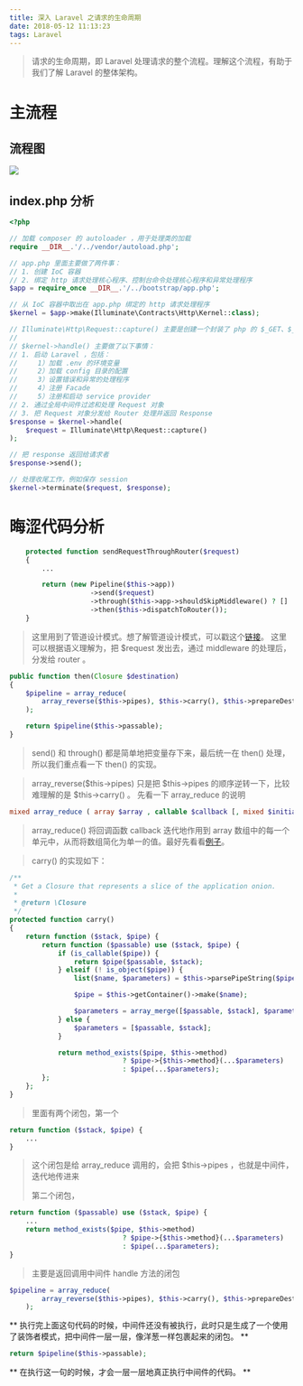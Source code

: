 ```yaml
---
title: 深入 Laravel 之请求的生命周期
date: 2018-05-12 11:13:23
tags: Laravel
---
```

> 请求的生命周期，即 Laravel 处理请求的整个流程。理解这个流程，有助于我们了解 Laravel 的整体架构。

# 主流程
## 流程图
![](https://i.loli.net/2018/05/13/5af7f2574aafe.png)


## index.php 分析

```php
<?php

// 加载 composer 的 autoloader ，用于处理类的加载
require __DIR__.'/../vendor/autoload.php';

// app.php 里面主要做了两件事：
// 1. 创建 IoC 容器
// 2. 绑定 http 请求处理核心程序、控制台命令处理核心程序和异常处理程序
$app = require_once __DIR__.'/../bootstrap/app.php';

// 从 IoC 容器中取出在 app.php 绑定的 http 请求处理程序
$kernel = $app->make(Illuminate\Contracts\Http\Kernel::class);

// Illuminate\Http\Request::capture() 主要是创建一个封装了 php 的 $_GET、$_POST、$_COOKIE、$_FILES、$_SERVER 全局变量的 Request 对象
//
// $kernel->handle() 主要做了以下事情：
// 1. 启动 Laravel ，包括：
//     1）加载 .env 的环境变量
//     2）加载 config 目录的配置
//     3）设置错误和异常的处理程序
//     4）注册 Facade
//     5）注册和启动 service provider
// 2. 通过全局中间件过滤和处理 Request 对象
// 3. 把 Request 对象分发给 Router 处理并返回 Response
$response = $kernel->handle(
    $request = Illuminate\Http\Request::capture()
);

// 把 response 返回给请求者
$response->send();

// 处理收尾工作，例如保存 session
$kernel->terminate($request, $response);

```

# 晦涩代码分析
```php
    protected function sendRequestThroughRouter($request)
    {
        ...

        return (new Pipeline($this->app))
                    ->send($request)
                    ->through($this->app->shouldSkipMiddleware() ? [] : $this->middleware)
                    ->then($this->dispatchToRouter());
    }
```
> 这里用到了管道设计模式。想了解管道设计模式，可以戳这个[链接](http://laravelacademy.org/post/3088.html)。
> 这里可以根据语义理解为，把 $request 发出去，通过 middleware 的处理后，分发给 router 。

```php
public function then(Closure $destination)
{
    $pipeline = array_reduce(
        array_reverse($this->pipes), $this->carry(), $this->prepareDestination($destination)
    );

    return $pipeline($this->passable);
}
```

> send() 和 through() 都是简单地把变量存下来，最后统一在 then() 处理，所以我们重点看一下 then() 的实现。

> array_reverse($this->pipes) 只是把 $this->pipes 的顺序逆转一下，比较难理解的是 $this->carry() 。
> 先看一下 array_reduce 的说明

```php
mixed array_reduce ( array $array , callable $callback [, mixed $initial = NULL ] )
```

> array_reduce() 将回调函数 callback 迭代地作用到 array 数组中的每一个单元中，从而将数组简化为单一的值。最好先看看[例子](http://php.net/manual/zh/function.array-reduce.php)。

> carry() 的实现如下：

```php
/**
 * Get a Closure that represents a slice of the application onion.
 *
 * @return \Closure
 */
protected function carry()
{
    return function ($stack, $pipe) {
        return function ($passable) use ($stack, $pipe) {
            if (is_callable($pipe)) {
                return $pipe($passable, $stack);
            } elseif (! is_object($pipe)) {
                list($name, $parameters) = $this->parsePipeString($pipe);

                $pipe = $this->getContainer()->make($name);

                $parameters = array_merge([$passable, $stack], $parameters);
            } else {
                $parameters = [$passable, $stack];
            }

            return method_exists($pipe, $this->method)
                            ? $pipe->{$this->method}(...$parameters)
                            : $pipe(...$parameters);
        };
    };
}
```

> 里面有两个闭包，第一个

```php
return function ($stack, $pipe) {
    ...
}
```
> 这个闭包是给 array_reduce 调用的，会把 $this->pipes ，也就是中间件，迭代地传进来
> 
> 第二个闭包，

```php
return function ($passable) use ($stack, $pipe) {
    ...
    return method_exists($pipe, $this->method)
                            ? $pipe->{$this->method}(...$parameters)
                            : $pipe(...$parameters);
}
```

> 主要是返回调用中间件 handle 方法的闭包

```php
$pipeline = array_reduce(
        array_reverse($this->pipes), $this->carry(), $this->prepareDestination($destination)
    );
```

** 执行完上面这句代码的时候，中间件还没有被执行，此时只是生成了一个使用了装饰者模式，把中间件一层一层，像洋葱一样包裹起来的闭包。 **

```php
return $pipeline($this->passable);
```

** 在执行这一句的时候，才会一层一层地真正执行中间件的代码。 **






